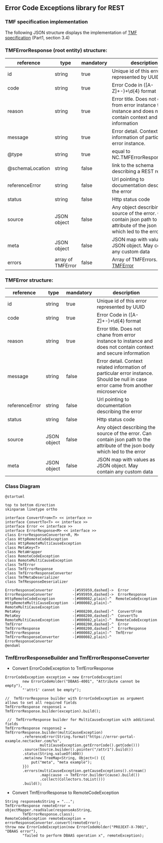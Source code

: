 ## Error Code Exceptions library for REST

### TMF specification implementation

The following JSON structure displays the implementation of
[TMF specification](https://www.tmforum.org/resources/specification/tmf630-rest-api-design-guidelines-4-2-0) (Part1,
section 3.4)

### TMFErrorResponse (root entity) structure:

| reference       | type              | mandatory | description                                                                                                                   |
|-----------------|-------------------|-----------|-------------------------------------------------------------------------------------------------------------------------------|
| id              | string            | true      | Unique id of this error represented by UUID                                                                                   |
| code            | string            | true      | Error Code in ([A-Z]+-)+\d{4} format                                                                                     |
| reason          | string            | true      | Error title. Does not chane from error instance to instance and does not contain context and secure information               |
| message         | string            | true      | Error detail. Context related information of particular error instance.                                                       |
| @type           | string            | true      | equal to NC.TMFErrorResponse.v1.0                                                                                             |
| @schemaLocation | string            | false     | link to the schema describing a REST resource                                                                                 |
| referenceError  | string            | false     | Url pointing to documentation describing the error                                                                            |
| status          | string            | false     | Http status code                                                                                                              |
| source          | JSON object       | false     | Any object describing the source of the error. Can contain json path to the attribute of the json body which led to the error |
| meta            | JSON object       | false     | JSON map with values as JSON object. May contain any custom data                                                              |
| errors          | array of TMFError | false     | Array of TMFErrors. See [TMFError](#TMFError-structure)                                                                       |

### TMFError structure:

| reference           | type               | mandatory | description                                                                                                                         |
|---------------------|--------------------|-----------|-------------------------------------------------------------------------------------------------------------------------------------|
| id                  | string             | true      | Unique id of this error represented by UUID                                                                                         |
| code                | string             | true      | Error Code in ([A-Z]+-)+\d{4} format                                                                                         |
| reason              | string             | true      | Error title. Does not chane from error instance to instance and does not contain context and secure information                     |
| message             | string             | false     | Error detail. Context related information of particular error instance. Should be null in case error came from another microservice |
| referenceError      | string             | false     | Url pointing to documentation describing the error                                                                                  |
| status              | string             | false     | Http status code                                                                                                                    |
| source              | JSON object        | false     | Any object describing the source of the error. Can contain json path to the attribute of the json body which led to the error       |
| meta                | JSON object        | false     | JSON map with values as JSON object. May contain any custom data                                                                    |

### Class Diagram

```plantuml
@startuml

top to bottom direction
skinparam linetype ortho

interface ConvertFrom<T> << interface >>
interface ConvertTo<T> << interface >>
interface Error << interface >>
interface ErrorResponse<M> << interface >>
class ErrorResponseConverter<R, M>
class HttpRemoteCodeException
class HttpRemoteMultiCauseException
class MetaKey<T>
class MetaWrapper
class RemoteCodeException
class RemoteMultiCauseException
class TmfError
class TmfErrorResponse
class TmfErrorResponseConverter
class TmfMetaDeserializer
class TmfResponseDeserializer

ErrorResponseConverter         -[#595959,dashed]->  Error
ErrorResponseConverter         -[#595959,dashed]->  ErrorResponse
HttpRemoteCodeException        -[#000082,plain]-^  RemoteCodeException
HttpRemoteMultiCauseException  -[#000082,plain]-^  RemoteMultiCauseException
MetaKey                        -[#008200,dashed]-^  ConvertFrom
MetaKey                        -[#008200,dashed]-^  ConvertTo
RemoteMultiCauseException      -[#000082,plain]-^  RemoteCodeException
TmfError                       -[#008200,dashed]-^  Error
TmfErrorResponse               -[#008200,dashed]-^  ErrorResponse
TmfErrorResponse               -[#000082,plain]-^  TmfError
TmfErrorResponseConverter      -[#000082,plain]-^  ErrorResponseConverter
@enduml
```

### TmfErrorResponseBuilder and TmfErrorResponseConverter

* Convert ErrorCodeException to TmfErrorResponse
```
ErrorCodeException exception = new ErrorCodeException(
        new ErrorCodeHolder("DBAAS-4001", "Attribute cannot be empty"),
        "'attr1' cannot be empty");
        
//  TmfErrorResponse builder with ErrorCodeException as argument allows to set all required fields
TmfErrorResponse response1 = TmfErrorResponse.builder(exception).build();
        
 //  TmfErrorResponse builder for MultiCauseException with additional fields               
TmfErrorResponse response2 = TmfErrorResponse.builder(multiCauseException)
        .referenceError(String.format("https://error-portal-example.nectacker.com/%s",
                multiCauseException.getErrorCode().getCode()))
        .source(Source.builder().pointer("/attr1").build())
        .status(String.valueOf(400))
        .meta(new TreeMap<String, Object>() {{
            put("meta", "meta example");
        }})
        .errors(multiCauseException.getCauseExceptions().stream()
                .map(cause -> TmfError.builder(cause).build())
                .collect(Collectors.toList()))
        .build();
```
* Convert TmfErrorResponse to RemoteCodeException
```
String responseAsString = "...";
TmfErrorResponse remoteError = objectMapper.readValue(responseAsString,
        TmfErrorResponse.class);
RemoteCodeException remoteException = errorResponseConverter.convert(remoteError);
throw new ErrorCodeException(new ErrorCodeHolder("PROJEXT-X-7001", "DBAAS error"),
        "failed to perform DBAAS operation x", remoteException);
```

